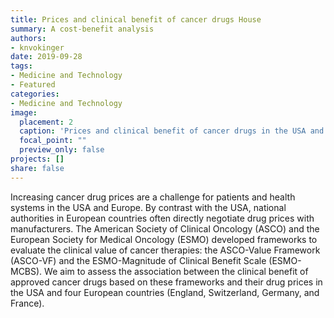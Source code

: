 ```yaml
---
title: Prices and clinical benefit of cancer drugs House
summary: A cost-benefit analysis
authors: 
- knvokinger
date: 2019-09-28
tags: 
- Medicine and Technology
- Featured
categories:
- Medicine and Technology
image:
  placement: 2
  caption: 'Prices and clinical benefit of cancer drugs in the USA and Europe: a cost–benefit analysis. Source: https://www.europeanpharmaceuticalreview.com/wp-content/uploads/Campaign-calls-for-more-effort-to-combat-fake-medicines.gif'
  focal_point: ""
  preview_only: false
projects: []
share: false
---
```


Increasing cancer drug prices are a challenge for patients and health systems in the USA and Europe. By contrast with the USA, national authorities in European countries often directly negotiate drug prices with manufacturers. The American Society of Clinical Oncology (ASCO) and the European Society for Medical Oncology (ESMO) developed frameworks to evaluate the clinical value of cancer therapies: the ASCO-Value Framework (ASCO-VF) and the ESMO-Magnitude of Clinical Benefit Scale (ESMO-MCBS). We aim to assess the association between the clinical benefit of approved cancer drugs based on these frameworks and their drug prices in the USA and four European countries (England, Switzerland, Germany, and France).
